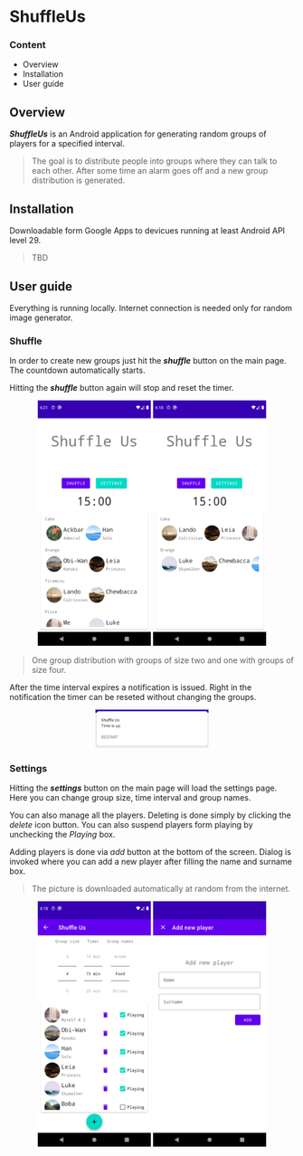 # ShuffleUs


### Content

- Overview
- Installation
- User guide

## Overview

***ShuffleUs*** is an Android application for generating random groups of players for a specified interval. 
> The goal is to distribute people into groups where they can talk to each other. After some time an alarm goes off and a new group distribution is generated.

## Installation

Downloadable form Google Apps to devicues running at least Android API level 29.
>TBD 

## User guide
Everything is running locally. Internet connection is needed only for random image generator.

### Shuffle
In order to create new groups just hit the ***shuffle*** button on the main page. The countdown automatically starts.

Hitting the ***shuffle*** button again will stop and reset the timer.
<p align="center">
    <img src="docs/imgs/main_2.png" alt="main page" width="200"/>
    <img src="docs/imgs/main_4.png" alt="main page" width="200"/>
</p>

> One group distribution with groups of size two and one with groups of size four. 

After the time interval expires a notification is issued. Right in the notification the timer can be reseted without changing the groups.

<p align="center">
    <img src="docs/imgs/notification.png" alt="notification" width="200"/>
</p>


### Settings
Hitting the ***settings*** button on the main page will load the settings page. Here you can change group size, time interval and group names.

You can also manage all the players. Deleting is done simply by clicking the *delete* icon button. You can also suspend players form playing by unchecking the *Playing* box.

Adding players is done via *add* button at the bottom of the screen. Dialog is invoked where you can add a new player after filling the name and surname box.
> The picture is downloaded automatically at random from the internet.

<p align="center">
    <img src="docs/imgs/settings.png" alt="settings page" width="200"/>
    <img src="docs/imgs/add_player.png" alt="settings page" width="200"/>
</p>
